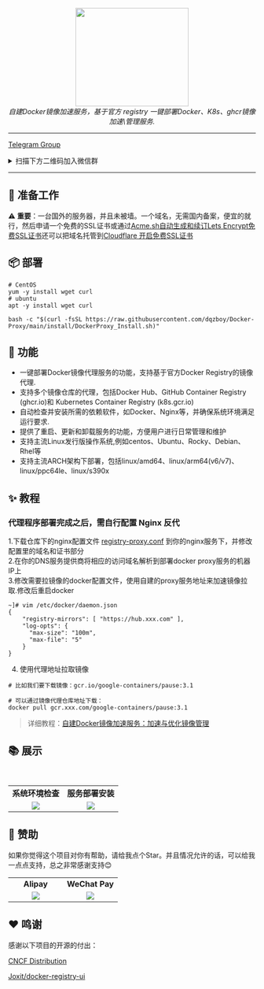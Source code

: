 <div style="text-align: center"></div>
  <p align="center">
  <img src="https://github.com/dqzboy/Docker-Proxy/assets/42825450/c187d66f-152e-4172-8268-e54bd77d48bb" width="230px" height="200px">
      <br>
      <i>自建Docker镜像加速服务，基于官方 registry 一键部署Docker、K8s、ghcr镜像加速\管理服务.</i>
  </p>
</div>

---

[Telegram Group](https://t.me/+ghs_XDp1vwxkMGU9) 
<details>
<summary>扫描下方二维码加入微信群</summary>
<div align="center">
<img src="https://github.com/dqzboy/ChatGPT-Proxy/assets/42825450/09211fb0-70bd-4ac7-bb99-2ead29561142" width="400px">
</div>
</details>

---

## 📝 准备工作
⚠️  **重要**：一台国外的服务器，并且未被墙。一个域名，无需国内备案，便宜的就行，然后申请一个免费的SSL证书或通过[Acme.sh自动生成和续订Lets Encrypt免费SSL证书](https://www.dqzboy.com/16437.html)还可以把域名托管到[Cloudflare 开启免费SSL证书](https://www.cloudflare.com/zh-cn/application-services/products/ssl/)

## 📦 部署
```shell
# CentOS
yum -y install wget curl
# ubuntu
apt -y install wget curl

bash -c "$(curl -fsSL https://raw.githubusercontent.com/dqzboy/Docker-Proxy/main/install/DockerProxy_Install.sh)"
```

## 🔨 功能
- 一键部署Docker镜像代理服务的功能，支持基于官方Docker Registry的镜像代理. 
- 支持多个镜像仓库的代理，包括Docker Hub、GitHub Container Registry (ghcr.io)和 Kubernetes Container Registry (k8s.gcr.io) 
- 自动检查并安装所需的依赖软件，如Docker、Nginx等，并确保系统环境满足运行要求. 
- 提供了重启、更新和卸载服务的功能，方便用户进行日常管理和维护
- 支持主流Linux发行版操作系统,例如centos、Ubuntu、Rocky、Debian、Rhel等
- 支持主流ARCH架构下部署，包括linux/amd64、linux/arm64(v6/v7)、linux/ppc64le、linux/s390x

## ✨ 教程
### 代理程序部署完成之后，需自行配置 Nginx 反代
1.下载仓库下的nginx配置文件 [registry-proxy.conf](https://raw.githubusercontent.com/dqzboy/Docker-Proxy/main/nginx/registry-proxy.conf) 到你的nginx服务下，并修改配置里的域名和证书部分 <br>
2.在你的DNS服务提供商将相应的访问域名解析到部署docker proxy服务的机器IP上 <br>
3.修改需要拉镜像的docker配置文件，使用自建的proxy服务地址来加速镜像拉取.修改后重启docker
```shell
~]# vim /etc/docker/daemon.json
{
    "registry-mirrors": [ "https://hub.xxx.com" ],
    "log-opts": {
      "max-size": "100m",
      "max-file": "5"
    }
}
```
4. 使用代理地址拉取镜像
```shell
# 比如我们要下载镜像：gcr.io/google-containers/pause:3.1
 
# 可以通过镜像代理仓库地址下载：
docker pull gcr.xxx.com/google-containers/pause:3.1
```

> 详细教程：[自建Docker镜像加速服务：加速与优化镜像管理](https://www.dqzboy.com/8709.html)

## 📚 展示
<br/>
<table>
    <tr>
      <td width="50%" align="center"><b>系统环境检查</b></td>
      <td width="50%" align="center"><b>服务部署安装</b></td>
    </tr>
    <tr>
        <td width="50%" align="center"><img src="https://github.com/dqzboy/Docker-Proxy/assets/42825450/55df7f6f-c788-4200-9bcd-631998dc53ef?raw=true"></td>
        <td width="50%" align="center"><img src=https://github.com/dqzboy/Docker-Proxy/assets/42825450/c544fb1e-ecd5-447c-9661-0c5913586118"?raw=true"></td>
    </tr>
</table>

## 🫶 赞助
如果你觉得这个项目对你有帮助，请给我点个Star。并且情况允许的话，可以给我一点点支持，总之非常感谢支持😊

<table>
    <tr>
      <td width="50%" align="center"><b> Alipay </b></td>
      <td width="50%" align="center"><b> WeChat Pay </b></td>
    </tr>
    <tr>
        <td width="50%" align="center"><img src="https://github.com/dqzboy/Deploy_K8sCluster/assets/42825450/223fd099-9433-468b-b490-f9807bdd2035?raw=true"></td>
        <td width="50%" align="center"><img src="https://github.com/dqzboy/Deploy_K8sCluster/assets/42825450/9404460f-ea1b-446c-a0ae-6da96eb459e3?raw=true"></td>
    </tr>
</table>

## ❤ 鸣谢
感谢以下项目的开源的付出：

[CNCF Distribution](https://distribution.github.io/distribution/) 

[Joxit/docker-registry-ui](https://github.com/Joxit/docker-registry-ui)
